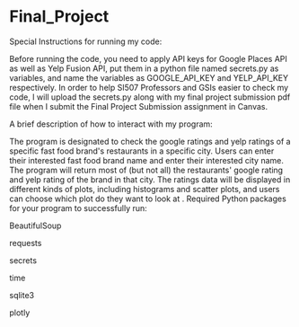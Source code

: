 # Final_Project

Special Instructions for running my code:

Before running the code, you need to apply API keys for Google Places API as well as Yelp Fusion API, put them in a python file named secrets.py as variables, 
and name the variables as GOOGLE_API_KEY and YELP_API_KEY respectively. In order to help SI507 Professors and GSIs easier to check my code, I will upload the secrets.py
along with my final project submission pdf file when I submit the Final Project Submission assignment in Canvas.

A brief description of how to interact with my program:

The program is designated to check the google ratings and yelp ratings of a specific fast food brand's restaurants in a specific city.
Users can enter their interested fast food brand name and enter their interested city name. The program will return most of (but not all) the restaurants' google rating 
and yelp rating of the brand in that city. The ratings data will be displayed in different kinds of plots, including histograms and scatter plots,
and users can choose which plot do they want to look at
.
Required Python packages for your program to successfully run:

BeautifulSoup

requests

secrets

time

sqlite3

plotly
